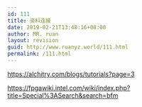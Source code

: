 ```yaml
---
id: 111
title: 资料连接
date: 2019-02-21T13:48:16+08:00
author: MR. ruan
layout: revision
guid: http://www.ruanyz.world/111.html
permalink: /111.html
---
```

<https://alchitry.com/blogs/tutorials?page=3>

<https://fpgawiki.intel.com/wiki/index.php?title=Special%3ASearch&search=bfm>